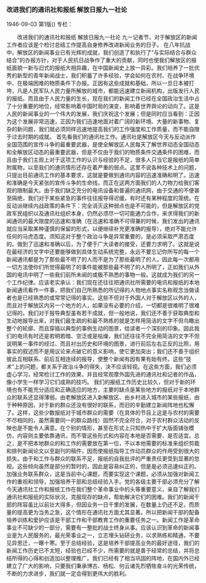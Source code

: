### 改进我们的通讯社和报纸  解放日报九一社论

1946-09-03
第1版()
专栏：

　　改进我们的通讯社和报纸
    解放日报九一社论
    九一记者节，对于解放区的新闻工作者应该是个检讨总结工作提高自身修养改进新闻业务的日子。
    在八年抗战中，解放区的新闻事业已有光辉的成就，我们创造了和执行了“与实际结合与群众结合”的办报方针，对于人民抗日战争作了重大的贡献，同时也使我们解放区的报纸面貌一新与旧式的报纸大相异趣，在中国新闻史上放一异彩。我们培养了一批优秀的新型的青年新闻战士，我们积蓄了许多经验，学会如何在农村、在战争环境中、在极端困难的物质条件下办报。正因有这些成就和基础，所以一旦日本被打垮，凡是人民军队人民力量所解放的城市，都能迅速建立新闻机构，出版发行人民的报纸。而且由于人民力量的生长，现在我们的新闻工作已经在全国政治生活中占了十分重要的地位，经常影响着中国时局的演变，影响着世界舆论的动向了。这是人民的新闻事业的一个伟大的发展，我们庆祝这个发展；但是同时应当看到：正因为这个发展非常迅速，正因为我们迅速地面对着广阔的新环境、大量的新事物、复杂的新问题，我们就必须同样迅速地提高我们的工作强度和工作质量，而不能自限于过去时期的成就。
    首先看我们的通讯社工作。通讯社是解放区今天与反动派作全国范围的宣传斗争的最重要武器，是使全解放区人民每天了解世界动态全国动态和全解放区动态的最重要武器，但是不仅由于我们的物质条件交通条件的困难，而且由于我们主观上对于这项工作的认识与经验的不足，很多人只当它是报纸的简单附属物，以至我们的通讯情形还存在着严重的弱点。这里不说各种技术上的问题，只提出目前通讯工作的基本要求，这就是要做到通讯内容的迅速准确和明了。迅速和准确是今天紧张的宣传斗争的生命线，而正在这两方面我们的人力物力给我们客观的限制最大。由于我们缺乏充分的电讯设备和普遍的通讯网，由于交通的不便甚至隔绝，我们对于某些紧急的事件往往报导得迟缓，有时还有某种程度的笼统。在反动派继续内战政策的条件下：完全消灭这种弱点也是不可能的，但是解放区的党政军民组织以及通讯社组织本身，仍然必须尽一切可能通力合作，来求得我们的新闻通讯的最大限度的迅速和准确（在迅速和准确不可得兼的时候，我们发出的通讯就应当采取某种谨慎的保留的形式，以便继续补充更准确的报导），绝对不能允许任何的马虎态度。须知这对于整个政治斗争是异常重要的，是必须采取严肃态度的。做到了迅速和准确以后，为了便于广大读者的接受，还要力求明了。这就是说在最经济的文字中还要能够做到具体生动系统完整，永远不要忘记你所写的每一个新闻通讯都是为了那些最不明了的人而不是为了那些最明了的人。因此每一次都用一切方法使你们所觉得最明了的事件能被那些最不明了的人所明了，正如我们从外国的电讯中明了一些我们前所未闻的或极不熟悉的事物一般。这就成为我们的另一个工作纪律。应该老实承认：我们现在还往往把通讯社所需要的电讯和报纸的本地新闻通讯看作一件事，把我们自己所熟悉的所记得的人物地点事实名称观念当做读者也是已经熟悉的或常常记得的事实。这些不但对于外国人对于解放区以外的人，而且对于解放区内另一个地方的人，如果没有必要的介绍，一切都是很难明了很难记得的。我们对于报导典型虽有若干成就，但一般地说，我们还不善于获取典型和生动地报导出来，对我们最生疏的和最不熟练的就是怎样用简洁的文字不但鸟瞰出整个的轮廓、而且穿插以典型的事例生动的图景，给读者一个深刻的印象。因此我们的电讯有时还是若明若暗、空泛或是枯燥，我们还往往不完全用简洁的文字不但说明某一事件的经过、而且衬出历史和环境的图景，进行前后左右正反的比照，用事实的叙述而不是用议论来点破它的意义影响，使它更加突出；我们还不善于组织彼此互相联系、前后互相连续的报导，使整个新闻有因有果有始有终。这些“技术”上的问题，都关系于政治斗争的得失，决不应该轻视。在这些方面，我们必须虚心学习，经常检讨工作的效果，并且经常观摩外国先进的通讯社和记者的作品，像小学生一样学习它们成熟的技巧。
    我们的报纸工作历史比较久，但对于新的环境也有不能充分适应和正确适应的地方，主要的缺点是某些地方的报纸对于本地群众的联系还显得薄弱。由老解放区进入新解放区、由乡村进入城市的某些报纸，由于种种原因，对于新的群众还没有很好的联系，而旧的辛勤建立新闻阵地也松懈了。这样，这些少数报纸对于城市群众的需要（在具体的节目上这是与农村的需要不尽相同的，虽然需要同一的群众路线）固然不完全符合，对于农村群众活动的反映也是不能令人满意。在个别的情形，甚至在形式上只知热中于扩大版面铺张模仿，内容则主要依靠通讯，而不管这些形式和内容在本地是否需要、是否适宜。总之，是不把本地群众的和工作的需要放在第一位，不以本他需要的标准来组织剪裁和排列新闻论文以至副刊的稿件，因而使报纸指导工作动员群众的作用受到很大的损失。由于和工作与群众的联系不足，报纸的自我批评的严重责任更受到显著的忽视。这些倾向虽然是部分的暂时的，因此是容易纠正的，但是是必须迅速纠正的。
    加强业务联系群众，这是当前中心课题，而要实现这个课题，必须从加强对新闻工作的重视和领导，加强培养干部和总结经验入手。党的各级主要干部必须充分了解今天通讯社工作和报纸工作在我们整个革命事业中的头等重要意义，亲自了解我们通讯社和报纸的实际状况，克服现存的缺点，帮助解决它们的困难。我们的新闻干部的阵容虽比以前壮大得多，但因业务一日千里的发展，在数量上仍还不足，而质量的提高更为当务之急，这个情形在通讯社方面尤其显著。所以把新闻干部的配备培养训练和爱护应该是干部工作和干部教育工作的重要任务之一。新闻工作是革命事业不可缺少的一部分，需要有一整批的战士终身从事。应该认识到革命的新闻事业是为人民服务的，最光荣事业之一，立志埋头钻研业务，以求熟练和精通，不要见异思迁，一曝十寒。至于总结经验，这是培养干部提高业务的最好途径，我们的新闻工作历史已不太短，经验也已经不少，所需要的就是善于经常的总结，并将总结所得的心得和创造加以整理推广。我们已经有了相当巩固的阵地，在国内外已经建立了广大的影响，只要我们秉承博古、杨松、何云诸先烈牺牲奋斗的光荣传统，不断的力求进步，我们就一定会得到更伟大的胜利。
